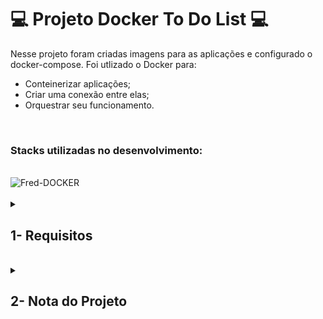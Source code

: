 # :computer: Projeto Docker To Do List :computer:

Nesse projeto foram criadas imagens para as aplicações e configurado o docker-compose. Foi utlizado o Docker para:
- Conteinerizar aplicações;
- Criar uma conexão entre elas;
- Orquestrar seu funcionamento.

<br />

### Stacks utilizadas no desenvolvimento:
<div style="display: inline_block"><br>
  <img alt="Fred-DOCKER" height="50" width="40" src="https://cdn.jsdelivr.net/gh/devicons/devicon/icons/docker/docker-plain.svg" />
</div>

<br />

<details>
<summary>
  
## 1- Requisitos
  
</summary>

### 1. Crie um container em modo interativo, sem rodá-lo, nomeando-o como 01container e utilizando a imagem alpine na versão 3.12

### 2. Inicie o container 01container

### 3. Liste os containers filtrando pelo nome 01container

### 4. Execute o comando cat /etc/os-release no container 01container sem se acoplar a ele

### 5. Remova o container 01container

### 6. Faça o download da imagem nginx com a versão 1.21.3-alpine sem criar ou rodar um container

### 7. Rode um novo container com a imagem nginx com a versão 1.21.3-alpine em segundo plano nomeando-o como 02images e mapeando sua porta padrão de acesso para porta 3000 do sistema hospedeiro

### 8. Pare o container 02images que está em andamento

### 9. Gere uma build a partir do Dockerfile do back-end do todo-app nomeando a imagem para todobackend

### 10. Gere uma build a partir do Dockerfile do front-end do todo-app nomeando a imagem para todofrontend

### 11. Gere uma build a partir do Dockerfile dos testes do todo-app nomeando a imagem para todotests

### 12. Suba uma orquestração em segundo plano com o docker-compose de forma que backend, frontend e tests consigam se comunicar

</details>
<br />

<details>
<summary>

## 2- Nota do Projeto

</summary>

## 100% :heavy_check_mark:

![Project-Docker-ToDo-List-Grade](https://raw.githubusercontent.com/FredericoTP/trybe-project-17-docker-todo-list/main/images/docker-grade.png)

</details>
<br />
